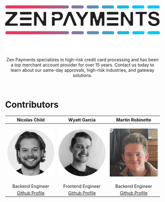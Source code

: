 <p align="center">
  <img src="https://github.com/Zen-Payments/.github/blob/main/photos/logo.svg?raw=true#gh-light-mode-only">
</p>

<p align="center">
  <img src="https://github.com/Zen-Payments/.github/blob/main/photos/whitelogo.svg?raw=true#gh-dark-mode-only">
</p>

<p align="center">
  Zen Payments specializes in high-risk credit card processing and has been a top merchant account provider for over 15 years. Contact us today to learn about our same-day approvals, high-risk industries, and gateway solutions.
</p>

<br>


# Contributors
  
| Nicolas Child    | Wyatt Garcia        | Martin Robinette    |
|:----------------:|:-------------------:|:-------------------:|
| <p align="center"><a href="https://www.linkedin.com/in/nick-child-1b21481b1/" target="_blank"><img src="https://github.com/Zen-Payments/.github/blob/main/photos/nick.png?raw=true" width=250 alt="Nicolas Child LinkedIn"></a></p> | <p align="center"><a href="https://www.linkedin.com/in/wyatt-garcia/" target="_blank"><img src="https://github.com/Zen-Payments/.github/blob/main/photos/wyatt.png?raw=true" width=250 alt="Wyatt Garcia LinkedIn"></a></p>  | <p align="center"><a href="https://www.linkedin.com/in/martin-robinette/" target="_blank"><img src="https://github.com/Zen-Payments/.github/blob/main/photos/marty.jpg?raw=true" width=250 alt="Martin Robinette Linkedin"></a></p>  |
| Backend Engineer | Frontend Engineer | Backend Engineer |
| <a href="https://github.com/nicolaschild" target="_blank">Github Profile</a> | <a href="https://github.com/medemon" target="_blank">Github Profile</a> | <a href="https://github.com/MartinRobinette" target="_blank">Github Profile</a> |
